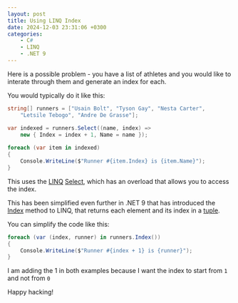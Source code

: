 ```yaml
---
layout: post
title: Using LINQ Index
date: 2024-12-03 23:31:06 +0300
categories:
    - C#
    - LINQ
    - .NET 9
---
```


Here is a possible problem - you have a list of athletes and you would like to interate through them and generate an index for each.

You would typically do it like this:

```csharp
string[] runners = ["Usain Bolt", "Tyson Gay", "Nesta Carter", 
    "Letsile Tebogo", "Andre De Grasse"];

var indexed = runners.Select((name, index) => 
    new { Index = index + 1, Name = name });
    
foreach (var item in indexed)
{
    Console.WriteLine($"Runner #{item.Index} is {item.Name}");
}
```

This uses the [LINQ](https://learn.microsoft.com/en-us/dotnet/csharp/linq/) [Select](https://learn.microsoft.com/en-us/dotnet/api/system.linq.enumerable.select?view=net-9.0), which has an overload that allows you to access the index.

This has been simplified even further in .NET 9 that has introduced the [Index](https://learn.microsoft.com/en-us/dotnet/api/system.linq.enumerable.index?view=net-9.0) method to LINQ, that returns each element and its index in a [tuple](https://learn.microsoft.com/en-us/dotnet/api/system.tuple?view=net-9.0).

You can simplify the code like this:

```csharp
foreach (var (index, runner) in runners.Index())
{
    Console.WriteLine($"Runner #{index + 1} is {runner}");
}
```
I am adding the 1 in both examples because I want the index to start from `1` and not from `0`

Happy hacking!